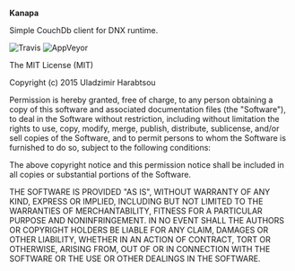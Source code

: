 **Kanapa**

Simple CouchDb client for DNX runtime.

![Travis](https://travis-ci.org/l0nley/kanapa.svg "Travis")
![AppVeyor](https://ci.appveyor.com/api/projects/status/lu20j810qa1yk7v9?svg=true "AppVeyor")


The MIT License (MIT)

Copyright (c) 2015 Uladzimir Harabtsou

Permission is hereby granted, free of charge, to any person obtaining a copy
of this software and associated documentation files (the "Software"), to deal
in the Software without restriction, including without limitation the rights
to use, copy, modify, merge, publish, distribute, sublicense, and/or sell
copies of the Software, and to permit persons to whom the Software is
furnished to do so, subject to the following conditions:

The above copyright notice and this permission notice shall be included in
all copies or substantial portions of the Software.

THE SOFTWARE IS PROVIDED "AS IS", WITHOUT WARRANTY OF ANY KIND, EXPRESS OR
IMPLIED, INCLUDING BUT NOT LIMITED TO THE WARRANTIES OF MERCHANTABILITY,
FITNESS FOR A PARTICULAR PURPOSE AND NONINFRINGEMENT. IN NO EVENT SHALL THE
AUTHORS OR COPYRIGHT HOLDERS BE LIABLE FOR ANY CLAIM, DAMAGES OR OTHER
LIABILITY, WHETHER IN AN ACTION OF CONTRACT, TORT OR OTHERWISE, ARISING FROM,
OUT OF OR IN CONNECTION WITH THE SOFTWARE OR THE USE OR OTHER DEALINGS IN
THE SOFTWARE.